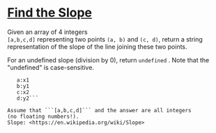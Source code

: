 # [Find the Slope](https://www.codewars.com/kata/find-the-slope "55a75e2d0803fea18f00009d")

Given an array of 4 integers  
```[a,b,c,d]``` representing two points ```(a, b)``` and ```(c, d)```, return a string representation of the slope of the line joining these two points. 

For an undefined slope (division by 0), return  ```undefined```  . Note that the "undefined" is case-sensitive.
```
   a:x1
   b:y1
   c:x2
   d:y2```
   
Assume that ```[a,b,c,d]``` and the answer are all integers 
(no floating numbers!).
Slope: <https://en.wikipedia.org/wiki/Slope>

